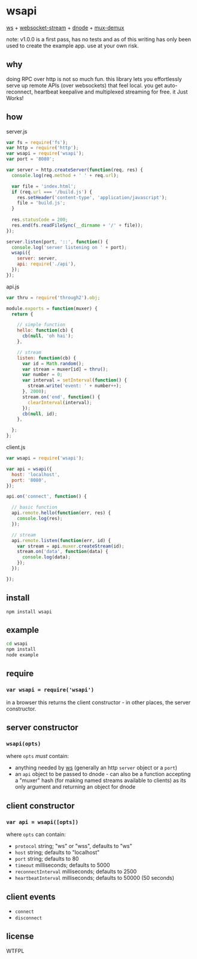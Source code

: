 # wsapi
[ws](https://github.com/einaros/ws) + [websocket-stream](https://github.com/maxogden/websocket-stream) + [dnode](https://github.com/substack/dnode) + [mux-demux](https://github.com/dominictarr/mux-demux)

note: v1.0.0 is a first pass, has no tests and as of this writing has only been used to create the example app. use at your own risk.

## why
doing RPC over http is not so much fun. this library lets you effortlessly serve up remote APIs (over websockets) that feel local. you get auto-reconnect, heartbeat keepalive and multiplexed streaming for free. it Just Works!

## how

server.js
``` javascript
var fs = require('fs');
var http = require('http');
var wsapi = require('wsapi');
var port = '8080';

var server = http.createServer(function(req, res) {
  console.log(req.method + ' ' + req.url);

  var file = 'index.html';
  if (req.url === '/build.js') {
    res.setHeader('content-type', 'application/javascript');
    file = 'build.js';
  }
  
  res.statusCode = 200;
  res.end(fs.readFileSync(__dirname + '/' + file));
});

server.listen(port, '::', function() {
  console.log('server listening on ' + port);
  wsapi({
    server: server,
    api: require('./api'),
  });
});
```

api.js
``` javascript
var thru = require('through2').obj;

module.exports = function(muxer) {
  return {

    // simple function
    hello: function(cb) {
      cb(null, 'oh hai');
    },

    // stream
    listen: function(cb) {
      var id = Math.random();
      var stream = muxer[id] = thru();
      var number = 0;
      var interval = setInterval(function() {
        stream.write('event: ' + number++);
      }, 2000);
      stream.on('end', function() {
        clearInterval(interval);
      });
      cb(null, id);
    },

  };
};
```

client.js
``` javascript
var wsapi = require('wsapi');

var api = wsapi({
  host: 'localhost',
  port: '8080',
});

api.on('connect', function() {

  // basic function
  api.remote.hello(function(err, res) {
    console.log(res);
  });

  // stream
  api.remote.listen(function(err, id) {
    var stream = api.muxer.createStream(id);
    stream.on('data', function(data) {
      console.log(data);
    });
  });

});
```

## install
`npm install wsapi`

## example
``` bash
cd wsapi
npm install
node example
```

## require

### `var wsapi = require('wsapi')`
in a browser this returns the client constructor - in other places, the server constructor.

## server constructor
### `wsapi(opts)`
where `opts` _must_ contain:
* anything needed by [ws](https://github.com/einaros/ws/blob/master/lib/WebSocketServer.js#L20) (generally an http `server` object or a `port`)
* an `api` object to be passed to dnode - can also be a function accepting a "muxer" hash (for making named streams available to clients) as its only argument and returning an object for dnode

## client constructor
### `var api = wsapi([opts])`
where `opts` can contain:
* `protocol` string; "ws" or "wss", defaults to "ws"
* `host` string; defaults to "localhost"
* `port` string; defaults to 80
* `timeout` milliseconds; defaults to 5000
* `reconnectInterval` milliseconds; defaults to 2500
* `heartbeatInterval` milliseconds; defaults to 50000 (50 seconds)

## client events
* `connect`
* `disconnect`

## license
WTFPL
